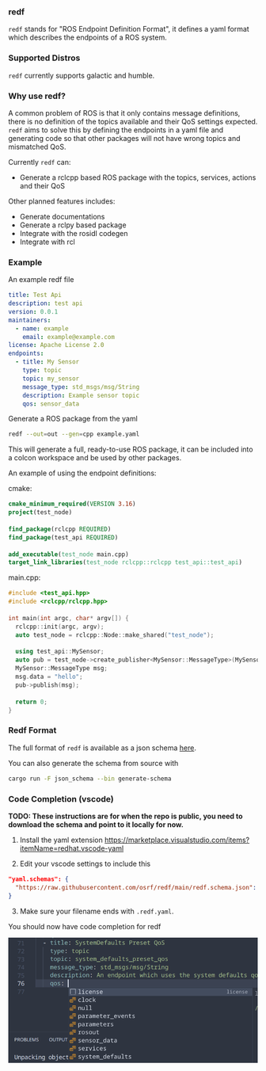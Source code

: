 ### redf

`redf` stands for "ROS Endpoint Definition Format", it defines a yaml format which describes the endpoints of a ROS system.

### Supported Distros

`redf` currently supports galactic and humble.

### Why use redf?

A common problem of ROS is that it only contains message definitions, there is no definition of the topics available and their QoS settings expected. `redf` aims to solve this by defining the endpoints in a yaml file and generating code so that other packages will not have wrong topics and mismatched QoS.

Currently `redf` can:
* Generate a rclcpp based ROS package with the topics, services, actions and their QoS

Other planned features includes:
* Generate documentations
* Generate a rclpy based package
* Integrate with the rosidl codegen
* Integrate with rcl

### Example

An example redf file

```yaml
title: Test Api
description: test api
version: 0.0.1
maintainers:
  - name: example
    email: example@example.com
license: Apache License 2.0
endpoints:
  - title: My Sensor
    type: topic
    topic: my_sensor
    message_type: std_msgs/msg/String
    description: Example sensor topic
    qos: sensor_data
```

Generate a ROS package from the yaml

```bash
redf --out=out --gen=cpp example.yaml
```

This will generate a full, ready-to-use ROS package, it can be included into a colcon workspace and be used by other packages.

An example of using the endpoint definitions:

cmake:
```cmake
cmake_minimum_required(VERSION 3.16)
project(test_node)

find_package(rclcpp REQUIRED)
find_package(test_api REQUIRED)

add_executable(test_node main.cpp)
target_link_libraries(test_node rclcpp::rclcpp test_api::test_api)
```

main.cpp:
```cpp
#include <test_api.hpp>
#include <rclcpp/rclcpp.hpp>

int main(int argc, char* argv[]) {
  rclcpp::init(argc, argv);
  auto test_node = rclcpp::Node::make_shared("test_node");

  using test_api::MySensor;
  auto pub = test_node->create_publisher<MySensor::MessageType>(MySensor::topic_name(), MySensor::qos());
  MySensor::MessageType msg;
  msg.data = "hello";
  pub->publish(msg);

  return 0;
}
```

### Redf Format

The full format of `redf` is available as a json schema [here](./redf.schema.json).

You can also generate the schema from source with

```bash
cargo run -F json_schema --bin generate-schema
```

### Code Completion (vscode)

**TODO: These instructions are for when the repo is public, you need to download the schema and point to it locally for now.**

1. Install the yaml extension https://marketplace.visualstudio.com/items?itemName=redhat.vscode-yaml

1. Edit your vscode settings to include this

```json
"yaml.schemas": {
  "https://raw.githubusercontent.com/osrf/redf/main/redf.schema.json": "*.redf.yaml"
}
```

3. Make sure your filename ends with `.redf.yaml`.

You should now have code completion for redf

![](./docs/code-completion.png)
